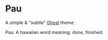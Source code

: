 # Pau

A simple & "subtle" [Ghost](https://ghost.org/) theme.

Pau: A hawaiian word meaning: done, finished.

